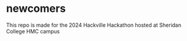 # newcomers
This repo is made for the 2024 Hackville Hackathon hosted at Sheridan College HMC campus
